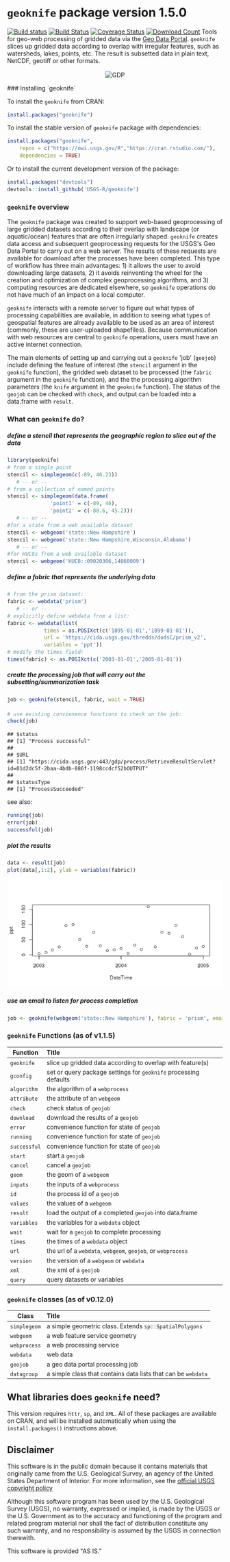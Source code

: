 `geoknife` package version 1.5.0
================================

[![Build status](https://ci.appveyor.com/api/projects/status/0iacmg82mp50426o/branch/master)](https://ci.appveyor.com/project/jread-usgs/geoknife/branch/master) [![Build Status](https://travis-ci.org/USGS-R/geoknife.svg)](https://travis-ci.org/USGS-R/geoknife) [![Coverage Status](https://coveralls.io/repos/USGS-R/geoknife/badge.svg)](https://coveralls.io/r/USGS-R/geoknife) [![Download Count](http://cranlogs.r-pkg.org/badges/geoknife)](https://cran.r-project.org/package=geoknife)
Tools for geo-web processing of gridded data via the [Geo Data Portal](https://cida.usgs.gov/gdp/ "Geo Data Portal"). `geoknife` slices up gridded data according to overlap with irregular features, such as watersheds, lakes, points, etc. The result is subsetted data in plain text, NetCDF, geotiff or other formats.
<p align="center">
<img src="http://usgs-r.github.io/images/geoknife.png" alt="GDP" align="center">
</p>
### Installing `geoknife`

To install the `geoknife` from CRAN:

``` r
install.packages("geoknife")
```

To install the stable version of `geoknife` package with dependencies:

``` r
install.packages("geoknife", 
    repos = c("https://owi.usgs.gov/R","https://cran.rstudio.com/"),
    dependencies = TRUE)
```

Or to install the current development version of the package:

``` r
install.packages("devtools")
devtools::install_github('USGS-R/geoknife')
```

### `geoknife` overview

The `geoknife` package was created to support web-based geoprocessing of large gridded datasets according to their overlap with landscape (or aquatic/ocean) features that are often irregularly shaped. `geoknife` creates data access and subsequent geoprocessing requests for the USGS's Geo Data Portal to carry out on a web server. The results of these requests are available for download after the processes have been completed. This type of workflow has three main advantages: 1) it allows the user to avoid downloading large datasets, 2) it avoids reinventing the wheel for the creation and optimization of complex geoprocessing algorithms, and 3) computing resources are dedicated elsewhere, so `geoknife` operations do not have much of an impact on a local computer.

`geoknife` interacts with a remote server to figure out what types of processing capabilities are available, in addition to seeing what types of geospatial features are already available to be used as an area of interest (commonly, these are user-uploaded shapefiles). Because communication with web resources are central to `geoknife` operations, users must have an active internet connection.

The main elements of setting up and carrying out a `geoknife` 'job' (`geojob`) include defining the feature of interest (the `stencil` argument in the `geoknife` function), the gridded web dataset to be processed (the `fabric` argument in the `geoknife` function), and the the processing algorithm parameters (the `knife` argument in the `geoknife` function). The status of the `geojob` can be checked with `check`, and output can be loaded into a data.frame with `result`.

### What can `geoknife` do?

##### define a stencil that represents the geographic region to slice out of the data

``` r
library(geoknife)
# from a single point
stencil <- simplegeom(c(-89, 46.23))
   # -- or --
# from a collection of named points
stencil <- simplegeom(data.frame(
              'point1' = c(-89, 46), 
              'point2' = c(-88.6, 45.2)))
   # -- or --
#for a state from a web available dataset
stencil <- webgeom('state::New Hampshire')
stencil <- webgeom('state::New Hampshire,Wisconsin,Alabama')
   # -- or --
#for HUC8s from a web available dataset
stencil <- webgeom('HUC8::09020306,14060009')
```

##### define a fabric that represents the underlying data

``` r
# from the prism dataset:
fabric <- webdata('prism')
   # -- or --
# explicitly define webdata from a list:
fabric <- webdata(list(
            times = as.POSIXct(c('1895-01-01','1899-01-01')),
            url = 'https://cida.usgs.gov/thredds/dodsC/prism_v2',
            variables = 'ppt'))
# modify the times field:
times(fabric) <- as.POSIXct(c('2003-01-01','2005-01-01'))
```

##### create the processing job that will carry out the subsetting/summarization task

``` r
job <- geoknife(stencil, fabric, wait = TRUE)

# use existing convienence functions to check on the job:
check(job)
```

    ## $status
    ## [1] "Process successful"
    ## 
    ## $URL
    ## [1] "https://cida.usgs.gov:443/gdp/process/RetrieveResultServlet?id=01d2dc5f-2baa-4bdb-886f-1198ccdcf52bOUTPUT"
    ## 
    ## $statusType
    ## [1] "ProcessSucceeded"

see also:

``` r
running(job)
error(job)
successful(job)
```

##### plot the results

``` r
data <- result(job)
plot(data[,1:2], ylab = variables(fabric))
```

![](README_files/figure-markdown_github/unnamed-chunk-7-1.png)

##### use an email to listen for process completion

``` r
job <- geoknife(webgeom('state::New Hampshire'), fabric = 'prism', email = 'fake.email@gmail.com')
```

### `geoknife` Functions (as of v1.1.5)

| Function     | Title                                                            |
|--------------|:-----------------------------------------------------------------|
| `geoknife`   | slice up gridded data according to overlap with feature(s)       |
| `gconfig`    | set or query package settings for `geoknife` processing defaults |
| `algorithm`  | the algorithm of a `webprocess`                                  |
| `attribute`  | the attribute of an `webgeom`                                    |
| `check`      | check status of `geojob`                                         |
| `download`   | download the results of a `geojob`                               |
| `error`      | convenience function for state of `geojob`                       |
| `running`    | convenience function for state of `geojob`                       |
| `successful` | convenience function for state of `geojob`                       |
| `start`      | start a `geojob`                                                 |
| `cancel`     | cancel a `geojob`                                                |
| `geom`       | the geom of a `webgeom`                                          |
| `inputs`     | the inputs of a `webprocess`                                     |
| `id`         | the process id of a `geojob`                                     |
| `values`     | the values of a `webgeom`                                        |
| `result`     | load the output of a completed `geojob` into data.frame          |
| `variables`  | the variables for a `webdata` object                             |
| `wait`       | wait for a `geojob` to complete processing                       |
| `times`      | the times of a `webdata` object                                  |
| `url`        | the url of a `webdata`, `webgeom`, `geojob`, or `webprocess`     |
| `version`    | the version of a `webgeom` or `webdata`                          |
| `xml`        | the xml of a `geojob`                                            |
| `query`      | query datasets or variables                                      |

### `geoknife` classes (as of v0.12.0)

| Class        | Title                                                         |
|--------------|:--------------------------------------------------------------|
| `simplegeom` | a simple geometric class. Extends `sp::SpatialPolygons`       |
| `webgeom`    | a web feature service geometry                                |
| `webprocess` | a web processing service                                      |
| `webdata`    | web data                                                      |
| `geojob`     | a geo data portal processing job                              |
| `datagroup`  | a simple class that contains data lists that can be `webdata` |

What libraries does `geoknife` need?
------------------------------------

This version requires `httr`, `sp`, and `XML`. All of these packages are available on CRAN, and will be installed automatically when using the `install.packages()` instructions above.

Disclaimer
----------

This software is in the public domain because it contains materials that originally came from the U.S. Geological Survey, an agency of the United States Department of Interior. For more information, see the [official USGS copyright policy](https://www2.usgs.gov/visual-id/credit_usgs.html#copyright/ "official USGS copyright policy")

Although this software program has been used by the U.S. Geological Survey (USGS), no warranty, expressed or implied, is made by the USGS or the U.S. Government as to the accuracy and functioning of the program and related program material nor shall the fact of distribution constitute any such warranty, and no responsibility is assumed by the USGS in connection therewith.

This software is provided "AS IS."
